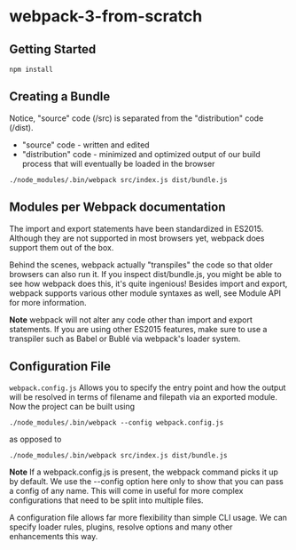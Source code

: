 # webpack-3-from-scratch

## Getting Started
`npm install`

## Creating a Bundle
Notice, "source" code (/src) is separated from the "distribution" code (/dist). 
* "source" code - written and edited 
* "distribution" code - minimized and optimized output of our build process that will eventually be loaded in the browser

`./node_modules/.bin/webpack src/index.js dist/bundle.js`

## Modules per Webpack documentation
The import and export statements have been standardized in ES2015. 
Although they are not supported in most browsers yet, webpack does support them out of the box.

Behind the scenes, webpack actually "transpiles" the code so that older browsers can also run it. 
If you inspect dist/bundle.js, you might be able to see how webpack does this, 
it's quite ingenious! Besides import and export, webpack supports various other module syntaxes as well, 
see Module API for more information.

**Note** webpack will not alter any code other than import and export statements. 
If you are using other ES2015 features, make sure to use a transpiler such as Babel or Bublé via webpack's loader system.

## Configuration File
`webpack.config.js`
Allows you to specify the entry point and how the output will be resolved in terms of filename and filepath via an exported module.
Now the project can be built using

`./node_modules/.bin/webpack --config webpack.config.js`

as opposed to 

`./node_modules/.bin/webpack src/index.js dist/bundle.js`

**Note** If a webpack.config.js is present, the webpack command picks it up by default. We use the --config option here only to show that you can pass a config of any name. This will come in useful for more complex configurations that need to be split into multiple files.

A configuration file allows far more flexibility than simple CLI usage. We can specify loader rules, plugins, resolve options and many other enhancements this way. 

